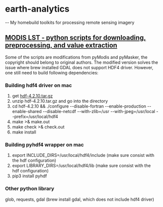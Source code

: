 # earth-analytics
-- My homebuild toolkits for processing remote sensing imagery

## [MODIS LST - python scripts for downloading, preprocessing, and value extraction](https://github.com/ramenwang/earth-analytics/tree/master/MODIS_LST)

Some of the scripts are modifications from pyModis and pyMasker, the copyright should belong to original authors. 
The modified version solves the issue where brew installed GDAL does not support HDF4 driver. However, one still need to build following dependencies:

### Building hdf4 driver on mac

1. get [hdf-4.2.10.tar.gz](https://support.hdfgroup.org/ftp/HDF/releases/HDF4.2.10/src/hdf-4.2.10.tar.gz)
2. unzip hdf-4.2.10.tar.gz and go into the directory
3. cd hdf-4.2.10 && ./configure --disable-fortran --enable-production --enable-shared --disable-netcdf --with-zlib=/usr --with-jpeg=/usr/local --prefix=/usr/local/hdf4
4. make >& make.out
5. make check >& check.out
6. make install

### Building pyhdf4 wrapper on mac

1. export INCLUDE_DIRS=/usr/local/hdf4/include (make sure consist with the hdf configuration)
2. export LIBRARY_DIRS=/usr/local/hdf4/lib (make sure consist with the hdf configuration)
3. pip3 install pyhdf

### Other python library
glob, requests, gdal (brew install gdal, which does not include hdf4 driver)
